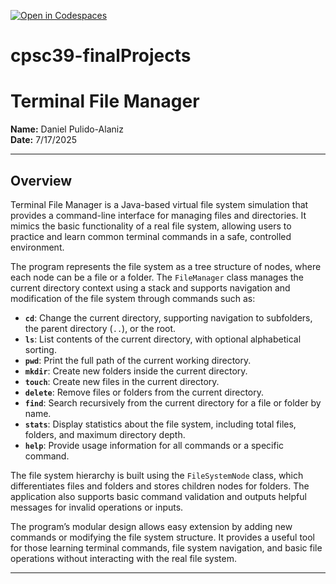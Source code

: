 [![Open in Codespaces](https://classroom.github.com/assets/launch-codespace-2972f46106e565e64193e422d61a12cf1da4916b45550586e14ef0a7c637dd04.svg)](https://classroom.github.com/open-in-codespaces?assignment_repo_id=19900856)
# cpsc39-finalProjects

# Terminal File Manager

**Name:** Daniel Pulido-Alaniz  
**Date:** 7/17/2025

---

## Overview

Terminal File Manager is a Java-based virtual file system simulation that provides a command-line interface for managing files and directories. It mimics the basic functionality of a real file system, allowing users to practice and learn common terminal commands in a safe, controlled environment.

The program represents the file system as a tree structure of nodes, where each node can be a file or a folder. The `FileManager` class manages the current directory context using a stack and supports navigation and modification of the file system through commands such as:

- **`cd`**: Change the current directory, supporting navigation to subfolders, the parent directory (`..`), or the root.
- **`ls`**: List contents of the current directory, with optional alphabetical sorting.
- **`pwd`**: Print the full path of the current working directory.
- **`mkdir`**: Create new folders inside the current directory.
- **`touch`**: Create new files in the current directory.
- **`delete`**: Remove files or folders from the current directory.
- **`find`**: Search recursively from the current directory for a file or folder by name.
- **`stats`**: Display statistics about the file system, including total files, folders, and maximum directory depth.
- **`help`**: Provide usage information for all commands or a specific command.

The file system hierarchy is built using the `FileSystemNode` class, which differentiates files and folders and stores children nodes for folders. The application also supports basic command validation and outputs helpful messages for invalid operations or inputs.

The program’s modular design allows easy extension by adding new commands or modifying the file system structure. It provides a useful tool for those learning terminal commands, file system navigation, and basic file operations without interacting with the real file system.

---
